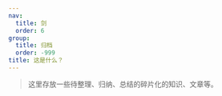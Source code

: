 ```yaml
---
nav:
  title: 剑
  order: 6
group:
  title: 归档
  order: -999
title: 这是什么？
---
```


> 这里存放一些待整理、归纳、总结的碎片化的知识、文章等。
